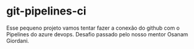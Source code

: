 # git-pipelines-ci

Esse pequeno projeto vamos tentar fazer a conexão do github com o Pipelines do azure devops. 
Desafio passado pelo nosso mentor Osanam Giordani. 